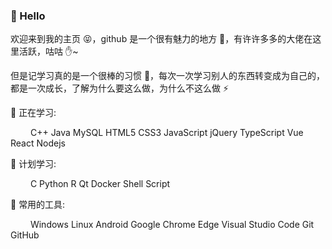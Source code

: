 ### 🙋 Hello

欢迎来到我的主页 😝，github 是一个很有魅力的地方 🙌，有许许多多的大佬在这里活跃，咕咕 ✋~

但是记学习真的是一个很棒的习惯 💪，每次一次学习别人的东西转变成为自己的，都是一次成长，了解为什么要这么做，为什么不这么做 ⚡

💪 正在学习:

   C++ Java MySQL HTML5 CSS3 JavaScript jQuery TypeScript Vue React Nodejs

🧠 计划学习:

   C Python R Qt Docker Shell Script

🧰 常用的工具:

   Windows Linux Android Google Chrome Edge Visual Studio Code Git GitHub
